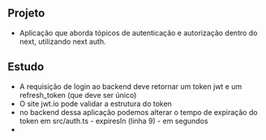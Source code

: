 ## Projeto

- Aplicação que aborda tópicos de autenticação e autorização dentro do next, utilizando next auth.

## Estudo

- A requisição de login ao backend deve retornar um token jwt e um refresh_token (que deve ser único)
- O site jwt.io pode validar a estrutura do token
- no backend dessa aplicação podemos alterar o tempo de expiração do token em src/auth.ts - expiresIn (linha 9) - em segundos
- 